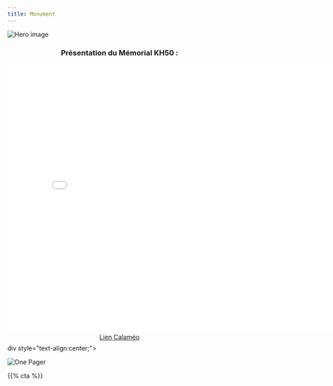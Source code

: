 ```yaml
---
title: Monument
---
```


![Hero image](/images/banniere.jpg)

<h3 style="text-align: center">Présentation du Mémorial KH50 :</h3>

<div style="text-align:center;"><div style="margin:8px 0px 4px;"><a href="https://www.calameo.com/books/007399873951c717bb06c" target="_blank"> </a></div><iframe src="//v.calameo.com/?bkcode=007399873951c717bb06c" width="800" height="600" frameborder="0" scrolling="no" allowtransparency allowfullscreen style="margin:0 auto;"></iframe><div style="margin:4px 0px 8px;"><a href="http://www.calameo.com/books/007399873951c717bb06c" target="_blank">Lien Calaméo</a></div></div>
div style="text-align:center;">
  



<br>

![One Pager](/images/presentation/dossier-presentation-memorial-KH50-P40.png)

{{% cta %}}
